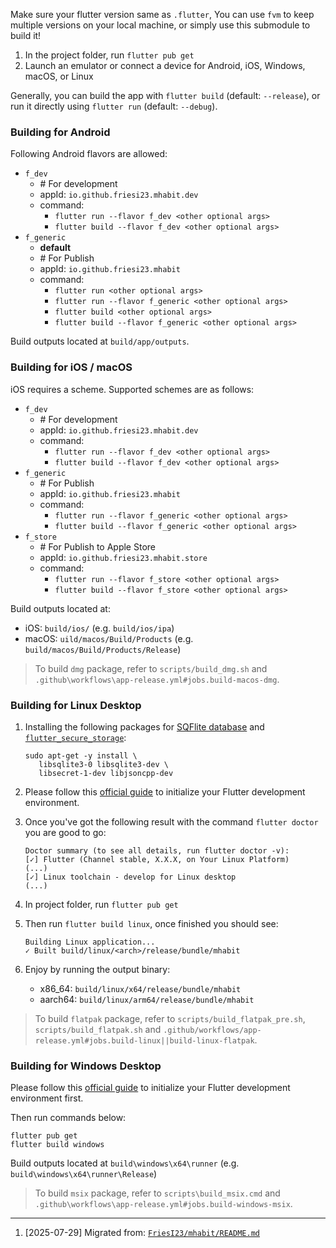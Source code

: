 <!-- markdownlint-disable no-inline-html first-line-heading -->

Make sure your flutter version same as `.flutter`, You can use `fvm` to keep
multiple versions on your local machine, or simply use this submodule to build it!

1. In the project folder, run `flutter pub get`
2. Launch an emulator or connect a device for Android, iOS, Windows, macOS, or Linux

Generally, you can build the app with `flutter build` (default: `--release`),
or run it directly using `flutter run` (default: `--debug`).

### Building for Android

Following Android flavors are allowed:

- `f_dev`
  - \# For development
  - appId: `io.github.friesi23.mhabit.dev`
  - command:
    - `flutter run --flavor f_dev <other optional args>`
    - `flutter build --flavor f_dev <other optional args>`
- `f_generic`
  - **default**
  - \# For Publish
  - appId: `io.github.friesi23.mhabit`
  - command:
    - `flutter run <other optional args>`
    - `flutter run --flavor f_generic <other optional args>`
    - `flutter build <other optional args>`
    - `flutter build --flavor f_generic <other optional args>`

Build outputs located at `build/app/outputs`.

### Building for iOS / macOS

iOS requires a scheme. Supported schemes are as follows:

- `f_dev`
  - \# For development
  - appId: `io.github.friesi23.mhabit.dev`
  - command:
    - `flutter run --flavor f_dev <other optional args>`
    - `flutter build --flavor f_dev <other optional args>`
- `f_generic`
  - \# For Publish
  - appId: `io.github.friesi23.mhabit`
  - command:
    - `flutter run --flavor f_generic <other optional args>`
    - `flutter build --flavor f_generic <other optional args>`
- `f_store`
  - \# For Publish to Apple Store
  - appId: `io.github.friesi23.mhabit.store`
  - command:
    - `flutter run --flavor f_store <other optional args>`
    - `flutter build --flavor f_store <other optional args>`

Build outputs located at:

- iOS: `build/ios/` (e.g. `build/ios/ipa`)
- macOS: `uild/macos/Build/Products` (e.g. `build/macos/Build/Products/Release`)

> To build `dmg` package, refer to `scripts/build_dmg.sh`
> and `.github\workflows\app-release.yml#jobs.build-macos-dmg`.

### Building for Linux Desktop

1. Installing the following packages for [SQFlite database][sqflite-ffi-linux]
   and [`flutter_secure_storage`][fss-linux]:

   ```shell
   sudo apt-get -y install \
      libsqlite3-0 libsqlite3-dev \
      libsecret-1-dev libjsoncpp-dev
   ```

2. Please follow this [official guide][flutter-linux] to initialize your
   Flutter development environment.

3. Once you've got the following result with the command `flutter doctor` you are good to go:

   ```shell
   Doctor summary (to see all details, run flutter doctor -v):
   [✓] Flutter (Channel stable, X.X.X, on Your Linux Platform)
   (...)
   [✓] Linux toolchain - develop for Linux desktop
   (...)
   ```

4. In project folder, run `flutter pub get`

5. Then run `flutter build linux`, once finished you should see:

   ```shell
   Building Linux application...
   ✓ Built build/linux/<arch>/release/bundle/mhabit
   ```

6. Enjoy by running the output binary:
   - x86_64: `build/linux/x64/release/bundle/mhabit`
   - aarch64: `build/linux/arm64/release/bundle/mhabit`

> To build `flatpak` package, refer to `scripts/build_flatpak_pre.sh`, `scripts/build_flatpak.sh`
> and `.github/workflows/app-release.yml#jobs.build-linux||build-linux-flatpak`.

### Building for Windows Desktop

Please follow this [official guide][flutter-windows] to initialize your
Flutter development environment first.

Then run commands below:

```shell
flutter pub get
flutter build windows
```

Build outputs located at `build\windows\x64\runner` (e.g. `build\windows\x64\runner\Release`)

> To build `msix` package, refer to `scripts\build_msix.cmd`
> and `.github\workflows\app-release.yml#jobs.build-windows-msix`.

<!-- refs -->

[sqflite-ffi-linux]: https://pub.dev/packages/sqflite_common_ffi#linux
[fss-linux]: https://pub.dev/packages/flutter_secure_storage#configure-linux-version
[flutter-linux]: https://docs.flutter.dev/get-started/install/linux/desktop#development-tools
[flutter-windows]: https://docs.flutter.dev/get-started/install/windows/desktop

---

1. [2025-07-29] Migrated from: [`FriesI23/mhabit/README.md`][_migrate]

[_migrate]: https://github.com/FriesI23/mhabit/blob/09f6cabd6f7b2fa3aca1c087d48e9a6069c28033/README.md
